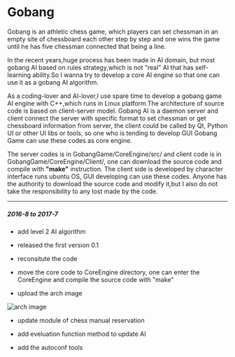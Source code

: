 # Gobang 

Gobang is an athletic chess game, which players can set chessman in an empty site of chessboard each other step by step and one wins the game until he has five chessman connected that being a line. 

In the recent years,huge process has been made in AI domain, but most gobang AI based on rules strategy,which is not "real" AI that has self-learning ability.So I wanna try to develop a core AI engine so that one can use it as a gobang AI algorithm. 

As a coding-lover and AI-lover,I use spare time to develop a gobang game AI engine with C++,which runs in Linux platform.The architecture of source code is based on client-server model. Gobang AI is a daemon server and client connect the server with specific format to set chessman or get chessboard information from server, the client could be called by Qt, Python UI or other UI libs or tools, so one who is tending to develop GUI Gobang Game can use these codes as core engine.

The server codes is in GobangGame/CoreEngine/src/ and client code is in GobangGame/CoreEngine/Client/, one can download the source code and compile with **"make"** instruction. The client side is developed by character interface runs ubuntu OS, GUI developing can use these codes. Anyone has the authority to download the source code and modify it,but I also do not take the responsibility to any lost made by the code.



---
##### 2016-8 to 2017-7

- add level 2 AI algorithm 

- released the first version 0.1

- reconsitute the code

- move the core code to CoreEngine directory, one can enter the CoreEngine and compile
  the source code with "make"

- upload the arch image

![arch image](https://github.com/VizXu/GobangGame/blob/master/CoreEngine/src/img/arch.png)

- update module of chess manual reservation

- add eveluation function method to update AI 

- add the autoconf tools
